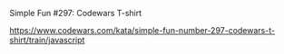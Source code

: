 Simple Fun #297: Codewars T-shirt

https://www.codewars.com/kata/simple-fun-number-297-codewars-t-shirt/train/javascript
